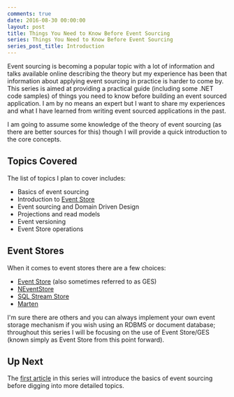 ```yaml
---
comments: true
date: 2016-08-30 00:00:00
layout: post
title: Things You Need to Know Before Event Sourcing
series: Things You Need to Know Before Event Sourcing
series_post_title: Introduction
---
```


Event sourcing is becoming a popular topic with a lot of information and talks available online describing the theory but my experience has been that information about applying event sourcing in practice is harder to come by.  This series is aimed at providing a practical guide (including some .NET code samples) of things you need to know before building an event sourced application.  I am by no means an expert but I want to share my experiences and what I have learned from writing event sourced applications in the past.

I am going to assume some knowledge of the theory of event sourcing (as there are better sources for this) though I will provide a quick introduction to the core concepts.

## Topics Covered

The list of topics I plan to cover includes:

- Basics of event sourcing
- Introduction to [Event Store](http://geteventstore.com)
- Event sourcing and Domain Driven Design
- Projections and read models
- Event versioning
- Event Store operations

## Event Stores

When it comes to event stores there are a few choices:

- [Event Store](http://geteventstore.com) (also sometimes referred to as GES)
- [NEventStore](https://github.com/NEventStore/NEventStore)
- [SQL Stream Store](https://github.com/damianh/SqlStreamStore)
- [Marten](https://github.com/JasperFx/marten)

I'm sure there are others and you can always implement your own event storage mechanism if you wish using an RDBMS or document database; throughout this series I will be focusing on the use of Event Store/GES (known simply as Event Store from this point forward).

## Up Next

The [first article](/blog/basics-of-event-sourcing) in this series will introduce the basics of event sourcing before digging into more detailed topics.
